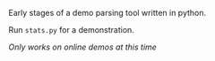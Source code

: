 Early stages of a demo parsing tool written in python.

Run `stats.py` for a demonstration.

*Only works on online demos at this time*